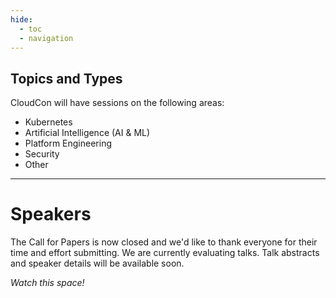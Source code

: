 ```yaml
---
hide:
  - toc
  - navigation
---
```


## Topics and Types

CloudCon will have sessions on the following areas:

* Kubernetes
* Artificial Intelligence (AI & ML)
* Platform Engineering
* Security
* Other

---

# Speakers

The Call for Papers is now closed and we'd like to thank everyone for their time and effort submitting. We are currently evaluating talks. Talk abstracts and speaker details will be available soon.

_Watch this space!_